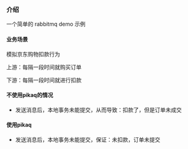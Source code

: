 
### 介绍

一个简单的 rabbitmq demo 示例

#### 业务场景

模拟京东购物扣款行为

上游：每隔一段时间就购买订单

下游：每隔一段时间就进行扣款

#### 不使用pikaq的情况

- 发送消息后，本地事务未能提交，从而导致：扣款了，但是订单未成交

#### 使用pikaq

- 发送消息后，本地事务未能提交，保证：未扣款，订单未提交

